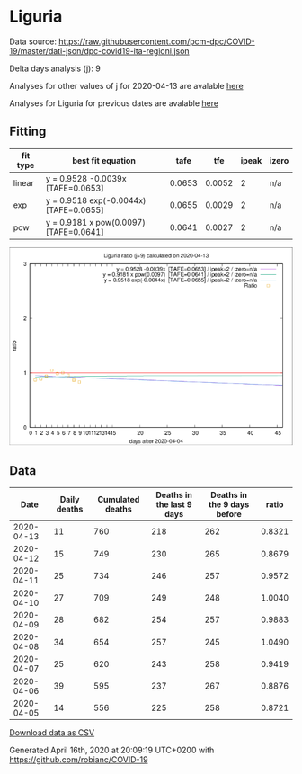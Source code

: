 # Liguria

Data source: https://raw.githubusercontent.com/pcm-dpc/COVID-19/master/dati-json/dpc-covid19-ita-regioni.json

Delta days analysis (j): 9

Analyses for other values of j for 2020-04-13 are avalable [here](../2020-04-13/README.md)

Analyses for Liguria for previous dates are avalable [here](../README.md)

## Fitting 
|fit type|best fit equation|tafe|tfe|ipeak|izero|
|-------|-----|--------|------|---|---|
|linear|y = 0.9528 -0.0039x  [TAFE=0.0653]|0.0653|0.0052|2|n/a|
|exp|y = 0.9518 exp(-0.0044x)  [TAFE=0.0655]|0.0655|0.0029|2|n/a|
|pow|y = 0.9181 x pow(0.0097)  [TAFE=0.0641]|0.0641|0.0027|2|n/a|

![Plot](COVID-19_liguria_j9_2020-04-13.png)

## Data
|Date|Daily deaths|Cumulated deaths|Deaths in the last 9 days|Deaths in the 9 days before|ratio|
|----|----------|-----------|-------|--------------------|-----|
|2020-04-13|11|760|218|262|0.8321|
|2020-04-12|15|749|230|265|0.8679|
|2020-04-11|25|734|246|257|0.9572|
|2020-04-10|27|709|249|248|1.0040|
|2020-04-09|28|682|254|257|0.9883|
|2020-04-08|34|654|257|245|1.0490|
|2020-04-07|25|620|243|258|0.9419|
|2020-04-06|39|595|237|267|0.8876|
|2020-04-05|14|556|225|258|0.8721|

[Download data as CSV](COVID-19_liguria_j9_2020-04-13.csv)

Generated April 16th, 2020 at 20:09:19 UTC+0200 with https://github.com/robianc/COVID-19
